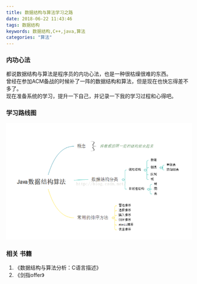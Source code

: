 ```yaml
---
title: 数据结构与算法学习之路
date: 2018-06-22 11:43:46
tags: 数据结构
keywords: 数据结构,C++,java,算法
categories: "算法"
---
```

### 内功心法
都说数据结构与算法是程序员的内功心法，也是一种很枯燥很难的东西。  
曾经在参加ACM备战的时候补了一阵的数据结构和算法，但是现在也快忘得差不多了。  
现在准备系统的学习，提升一下自己，并记录一下我的学习过程和心得吧。
<!--more-->
### 学习路线图
![](https://github.com/yuhongjing/img-folder/raw/master/img/sjjg.png)  

### 相关 书籍
1. 《数据结构与算法分析：C语言描述》
2. 《剑指offer》

